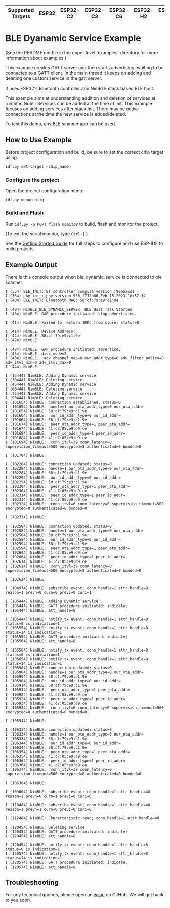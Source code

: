 | Supported Targets | ESP32 | ESP32-C2 | ESP32-C3 | ESP32-C6 | ESP32-H2 | ESP32-S3 |
| ----------------- | ----- | -------- | -------- | -------- | -------- | -------- |

# BLE Dyanamic Service Example

(See the README.md file in the upper level 'examples' directory for more information about examples.)

This example creates GATT server and then starts advertising, waiting to be connected to a GATT client.
In the main thread it keeps on adding and deleting one custom service in the gatt server.

It uses ESP32's Bluetooth controller and NimBLE stack based BLE host.

This example aims at understanding addition and deletion of services at runtime.
Note : Services can be added at the time of init. This example focuses on adding services after stack init. There may be active connections at the time the new service is added/deleted.

To test this demo, any BLE scanner app can be used.

## How to Use Example

Before project configuration and build, be sure to set the correct chip target using:

```bash
idf.py set-target <chip_name>
```

### Configure the project

Open the project configuration menu:

```bash
idf.py menuconfig
```
### Build and Flash

Run `idf.py -p PORT flash monitor` to build, flash and monitor the project.

(To exit the serial monitor, type ``Ctrl-]``.)

See the [Getting Started Guide](https://idf.espressif.com/) for full steps to configure and use ESP-IDF to build projects.

## Example Output

There is this console output when ble_dynamic_service is connected to ble scanner:

```
I (354) BLE_INIT: BT controller compile version [80abacd]
I (354) phy_init: phy_version 950,f732b06,Feb 15 2023,18:57:12
I (404) BLE_INIT: Bluetooth MAC: 58:cf:79:e9:c1:9e

I (404) NimBLE_BLE_DYNAMIC_SERVER: BLE Host Task Started
I (404) NimBLE: GAP procedure initiated: stop advertising.

I (414) NimBLE: Failed to restore IRKs from store; status=8

I (414) NimBLE: Device Address:
I (424) NimBLE: 58:cf:79:e9:c1:9e
I (424) NimBLE:

I (424) NimBLE: GAP procedure initiated: advertise;
I (434) NimBLE: disc_mode=2
I (434) NimBLE:  adv_channel_map=0 own_addr_type=0 adv_filter_policy=0 adv_itvl_min=0 adv_itvl_max=0
I (444) NimBLE:

I (15444) NimBLE: Adding Dynamic service
I (30444) NimBLE: Deleting service
I (45444) NimBLE: Adding Dynamic service
I (60444) NimBLE: Deleting service
I (75444) NimBLE: Adding Dynamic service
I (90444) NimBLE: Deleting service
I (101654) NimBLE: connection established; status=0
I (101654) NimBLE: handle=1 our_ota_addr_type=0 our_ota_addr=
I (101654) NimBLE: 58:cf:79:e9:c1:9e
I (101664) NimBLE:  our_id_addr_type=0 our_id_addr=
I (101664) NimBLE: 58:cf:79:e9:c1:9e
I (101674) NimBLE:  peer_ota_addr_type=1 peer_ota_addr=
I (101674) NimBLE: 41:c7:05:e9:d9:ce
I (101684) NimBLE:  peer_id_addr_type=1 peer_id_addr=
I (101684) NimBLE: 41:c7:05:e9:d9:ce
I (101694) NimBLE:  conn_itvl=39 conn_latency=0 supervision_timeout=500 encrypted=0 authenticated=0 bonded=0

I (101704) NimBLE:

I (102284) NimBLE: connection updated; status=0
I (102284) NimBLE: handle=1 our_ota_addr_type=0 our_ota_addr=
I (102284) NimBLE: 58:cf:79:e9:c1:9e
I (102294) NimBLE:  our_id_addr_type=0 our_id_addr=
I (102294) NimBLE: 58:cf:79:e9:c1:9e
I (102304) NimBLE:  peer_ota_addr_type=1 peer_ota_addr=
I (102304) NimBLE: 41:c7:05:e9:d9:ce
I (102314) NimBLE:  peer_id_addr_type=1 peer_id_addr=
I (102314) NimBLE: 41:c7:05:e9:d9:ce
I (102324) NimBLE:  conn_itvl=6 conn_latency=0 supervision_timeout=500 encrypted=0 authenticated=0 bonded=0

I (102334) NimBLE:

I (102584) NimBLE: connection updated; status=0
I (102584) NimBLE: handle=1 our_ota_addr_type=0 our_ota_addr=
I (102584) NimBLE: 58:cf:79:e9:c1:9e
I (102584) NimBLE:  our_id_addr_type=0 our_id_addr=
I (102594) NimBLE: 58:cf:79:e9:c1:9e
I (102594) NimBLE:  peer_ota_addr_type=1 peer_ota_addr=
I (102604) NimBLE: 41:c7:05:e9:d9:ce
I (102604) NimBLE:  peer_id_addr_type=1 peer_id_addr=
I (102614) NimBLE: 41:c7:05:e9:d9:ce
I (102614) NimBLE:  conn_itvl=39 conn_latency=0 supervision_timeout=500 encrypted=0 authenticated=0 bonded=0

I (102624) NimBLE:

I (104974) NimBLE: subscribe event; conn_handle=1 attr_handle=8 reason=1 prevn=0 curn=0 previ=0 curi=1

I (105444) NimBLE: Adding Dynamic service
I (105444) NimBLE: GATT procedure initiated: indicate;
I (105444) NimBLE: att_handle=8

I (105444) NimBLE: notify_tx event; conn_handle=1 attr_handle=8 status=0 is_indication=1
I (105554) NimBLE: notify_tx event; conn_handle=1 attr_handle=8 status=14 is_indication=1
I (105554) NimBLE: GATT procedure initiated: indicate;
I (105564) NimBLE: att_handle=8

I (105564) NimBLE: notify_tx event; conn_handle=1 attr_handle=8 status=0 is_indication=1
I (105654) NimBLE: notify_tx event; conn_handle=1 attr_handle=8 status=14 is_indication=1
I (105904) NimBLE: connection updated; status=0
I (105904) NimBLE: handle=1 our_ota_addr_type=0 our_ota_addr=
I (105904) NimBLE: 58:cf:79:e9:c1:9e
I (105904) NimBLE:  our_id_addr_type=0 our_id_addr=
I (105914) NimBLE: 58:cf:79:e9:c1:9e
I (105914) NimBLE:  peer_ota_addr_type=1 peer_ota_addr=
I (105924) NimBLE: 41:c7:05:e9:d9:ce
I (105924) NimBLE:  peer_id_addr_type=1 peer_id_addr=
I (105934) NimBLE: 41:c7:05:e9:d9:ce
I (105934) NimBLE:  conn_itvl=6 conn_latency=0 supervision_timeout=500 encrypted=0 authenticated=0 bonded=0

I (105944) NimBLE:

I (106334) NimBLE: connection updated; status=0
I (106334) NimBLE: handle=1 our_ota_addr_type=0 our_ota_addr=
I (106334) NimBLE: 58:cf:79:e9:c1:9e
I (106344) NimBLE:  our_id_addr_type=0 our_id_addr=
I (106344) NimBLE: 58:cf:79:e9:c1:9e
I (106354) NimBLE:  peer_ota_addr_type=1 peer_ota_addr=
I (106354) NimBLE: 41:c7:05:e9:d9:ce
I (106364) NimBLE:  peer_id_addr_type=1 peer_id_addr=
I (106364) NimBLE: 41:c7:05:e9:d9:ce
I (106374) NimBLE:  conn_itvl=39 conn_latency=0 supervision_timeout=500 encrypted=0 authenticated=0 bonded=0

I (106384) NimBLE:

I (109604) NimBLE: subscribe event; conn_handle=1 attr_handle=40 reason=1 prevn=0 curn=1 previ=0 curi=0

I (110484) NimBLE: subscribe event; conn_handle=1 attr_handle=40 reason=1 prevn=1 curn=0 previ=0 curi=0

I (112484) NimBLE: Characteristic read; conn_handle=1 attr_handle=40

I (120454) NimBLE: Deleting service
I (120454) NimBLE: GATT procedure initiated: indicate;
I (120454) NimBLE: att_handle=8

I (120454) NimBLE: notify_tx event; conn_handle=1 attr_handle=8 status=0 is_indication=1
I (120574) NimBLE: notify_tx event; conn_handle=1 attr_handle=8 status=14 is_indication=1
I (120574) NimBLE: GATT procedure initiated: indicate;
I (120574) NimBLE: att_handle=8

```

## Troubleshooting

For any technical queries, please open an [issue](https://github.com/espressif/esp-idf/issues) on GitHub. We will get back to you soon.
